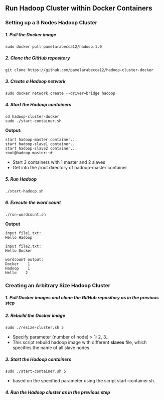 ## Run Hadoop Cluster within Docker Containers


### Setting up a 3 Nodes Hadoop Cluster

##### 1. Pull the Docker image

```
sudo docker pull pamelarabecca12/hadoop:1.0
```

##### 2. Clone the GitHub repository

```
git clone https://github.com/pamelarabecca12/hadoop-cluster-docker
```

##### 3. Create a Hadoop network

```
sudo docker network create --driver=bridge hadoop
```

##### 4. Start the Hadoop containers

```
cd hadoop-cluster-docker
sudo ./start-container.sh
```

**Output:**

```
start hadoop-master container...
start hadoop-slave1 container...
start hadoop-slave2 container...
root@hadoop-master:~# 
```
- Start 3 containers with 1 master and 2 slaves
- Get into the /root directory of hadoop-master container

##### 5. Run Hadoop

```
./start-hadoop.sh
```

##### 6. Execute the word count 

```
./run-wordcount.sh
```

**Output**

```
input file1.txt:
Hello Hadoop

input file2.txt:
Hello Docker

wordcount output:
Docker    1
Hadoop    1
Hello    2
```

### Creating an Arbitrary Size Hadoop Cluster 

##### 1. Pull Docker images and clone the GitHub repository as in the previous step

##### 2. Rebuild the Docker image

```
sudo ./resize-cluster.sh 5
```
- Specify parameter (number of node) > 1: 2, 3..
- This script rebuild hadoop image with different **slaves** file, which specifies the name of all slave nodes


##### 3. Start the Hadoop containers

```
sudo ./start-container.sh 5
```
- based on the specified parameter using the script start-container.sh. 

##### 4. Run the Hadoop cluster as in the previous step

